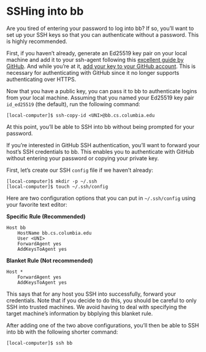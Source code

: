 # SSHing into bb

Are you tired of entering your password to log into bb? If so, you’ll want to set up your SSH keys so that you can authenticate without a password. This is highly recommended.

First, if you haven’t already, generate an Ed25519 key pair on your local machine and add it to your ssh-agent following this [excellent guide by GitHub](https://docs.github.com/en/authentication/connecting-to-github-with-ssh/generating-a-new-ssh-key-and-adding-it-to-the-ssh-agent). And while you’re at it, [add your key to your GitHub account](https://docs.github.com/en/authentication/connecting-to-github-with-ssh/adding-a-new-ssh-key-to-your-github-account). This is necessary for authenticating with GitHub since it no longer supports authenticating over HTTPS.

Now that you have a public key, you can pass it to bb to authenticate logins from your local machine. Assuming that you named your Ed25519 key pair `id_ed25519` (the default), run the following command:

```
[local-computer]$ ssh-copy-id <UNI>@bb.cs.columbia.edu
```

At this point, you’ll be able to SSH into bb without being prompted for your password.

If you’re interested in GitHub SSH authentication, you’ll want to forward your host’s SSH credentials to bb. This enables you to authenticate with GitHub without entering your password or copying your private key.

First, let’s create our SSH `config` file if we haven’t already:

```
[local-computer]$ mkdir -p ~/.ssh
[local-computer]$ touch ~/.ssh/config
```

Here are two configuration options that you can put in `~/.ssh/config` using your favorite text editor:

**Specific Rule (Recommended)**

```
Host bb
    HostName bb.cs.columbia.edu
    User <UNI>
    ForwardAgent yes
    AddKeysToAgent yes
```

**Blanket Rule (Not recommended)**

```
Host *
    ForwardAgent yes
    AddKeysToAgent yes
```

This says that for any host you SSH into successfully, forward your credentials. Note that if you decide to do this, you should be careful to only SSH into trusted machines. We avoid having to deal with specifying the target machine’s information by bbplying this blanket rule.

After adding one of the two above configurations, you’ll then be able to SSH into bb with the following shorter command:

```
[local-computer]$ ssh bb
```
